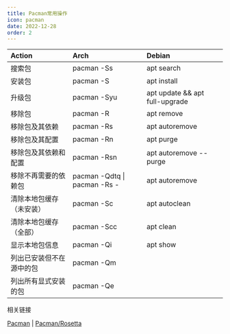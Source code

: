 ```yaml
---
title: Pacman常用操作
icon: pacman
date: 2022-12-28
order: 2
---
```


| Action                   | Arch                             | Debian                         |
| :----------------------- | :------------------------------- | :----------------------------- |
| 搜索包                   | pacman -Ss                       | apt search                     |
| 安装包                   | pacman -S                        | apt install                    |
| 升级包                   | pacman -Syu                      | apt update && apt full-upgrade |
| 移除包                   | pacman -R                        | apt remove                     |
| 移除包及其依赖           | pacman -Rs                       | apt autoremove                 |
| 移除包及其配置           | pacman -Rn                       | apt purge                      |
| 移除包及其依赖和配置     | pacman -Rsn                      | apt autoremove --purge         |
| 移除不再需要的依赖包     | pacman -Qdtq &#124; pacman -Rs - | apt autoremove                 |
| 清除本地包缓存（未安装） | pacman -Sc                       | apt autoclean                  |
| 清除本地包缓存（全部）   | pacman -Scc                      | apt clean                      |
| 显示本地包信息           | pacman -Qi                       | apt show                       |
| 列出已安装但不在源中的包 | pacman -Qm                       |                                |
| 列出所有显式安装的包     | pacman -Qe                       |                                |

相关链接

[Pacman](https://wiki.archlinux.org/title/Pacman) | [Pacman/Rosetta](https://wiki.archlinux.org/title/Pacman/Rosetta)
